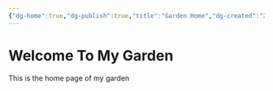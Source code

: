 ```yaml
---
{"dg-home":true,"dg-publish":true,"title":"Garden Home","dg-created":"2024-01-15,15:34:13","tags":["","gardenEntry","gardenEntry"],"permalink":"/Garden Home/","dgPassFrontmatter":true}
---
```



# Welcome To My Garden

This is the home page of my garden